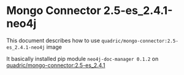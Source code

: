 # Mongo Connector 2.5-es_2.4.1-neo4j

This document describes how to use `quadric/mongo-connector:2.5-es_2.4.1-neo4j` image

It basically installed pip module `neo4j-doc-manager 0.1.2` on [quadric/mongo-connector:2.5-es_2.4.1](https://github.com/Quadric/mongo-connector-docker/tree/2.5-es_2.4.1)
